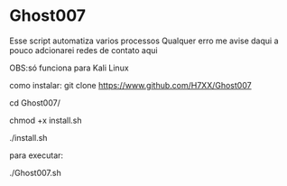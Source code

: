 # Ghost007
Esse script automatiza varios processos 
Qualquer erro me avise 
daqui a pouco adcionarei redes de contato aqui
 
OBS:só funciona para Kali Linux
 
como instalar:
git clone https://www.github.com/H7XX/Ghost007 
 
cd Ghost007/
 
chmod +x install.sh
 
./install.sh
 
para executar:
 
./Ghost007.sh
